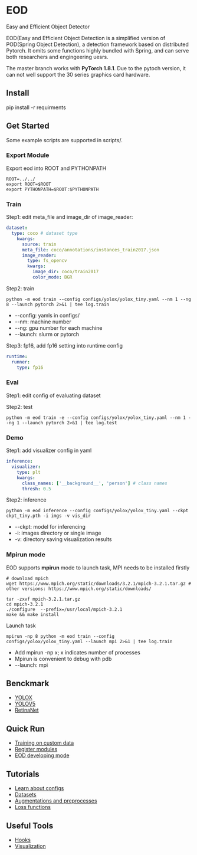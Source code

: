 # EOD

Easy and Efficient Object Detector

EOD(Easy and Efficient Object Detection is a simplified version of POD(Spring Object Detection), a detection framework based on distributed Pytorch. 
It omits some functions highly bundled with Spring, and can serve both researchers and engingeering uesrs. 

The master branch works with **PyTorch 1.8.1**.
Due to the pytoch version, it can not well support the 30 series graphics card hardware.

## Install

pip install -r requirments

## Get Started
Some example scripts are supported in scripts/.

### Export Module
Export eod into ROOT and PYTHONPATH

```shell
ROOT=../../
export ROOT=$ROOT
export PYTHONPATH=$ROOT:$PYTHONPATH
```

### Train
Step1: edit meta_file and image_dir of image_reader:

```yaml
dataset:
  type: coco # dataset type
    kwargs:
      source: train
      meta_file: coco/annotations/instances_train2017.json 
      image_reader:
        type: fs_opencv
        kwargs:
          image_dir: coco/train2017
          color_mode: BGR
```

Step2: train

```shell
python -m eod train --config configs/yolox/yolox_tiny.yaml --nm 1 --ng 8 --launch pytorch 2>&1 | tee log.train
```
* --config: yamls in configs/
* --nm: machine number
* --ng: gpu number for each machine
* --launch: slurm or pytorch

Step3: fp16, add fp16 setting into runtime config

```yaml
runtime:
  runner:
    type: fp16
```

### Eval
Step1: edit config of evaluating dataset

Step2: test

```shell
python -m eod train -e --config configs/yolox/yolox_tiny.yaml --nm 1 --ng 1 --launch pytorch 2>&1 | tee log.test
```

### Demo
Step1: add visualizer config in yaml

```yaml
inference:
  visualizer:
    type: plt
    kwargs:
      class_names: ['__background__', 'person'] # class names
      thresh: 0.5
``` 

Step2: inference

```shell
python -m eod inference --config configs/yolox/yolox_tiny.yaml --ckpt ckpt_tiny.pth -i imgs -v vis_dir
```
* --ckpt: model for inferencing
* -i: images directory or single image
* -v: directory saving visualization results

### Mpirun mode
EOD supports **mpirun** mode to launch task, MPI needs to be installed firstly

```shell
# download mpich
wget https://www.mpich.org/static/downloads/3.2.1/mpich-3.2.1.tar.gz # other versions: https://www.mpich.org/static/downloads/

tar -zxvf mpich-3.2.1.tar.gz
cd mpich-3.2.1
./configure  --prefix=/usr/local/mpich-3.2.1
make && make install
```

Launch task

```shell
mpirun -np 8 python -m eod train --config configs/yolox/yolox_tiny.yaml --launch mpi 2>&1 | tee log.train
```

* Add mpirun -np x; x indicates number of processes
* Mpirun is convenient to debug with pdb
* --launch: mpi

## Benckmark

* [YOLOX](docs/benchmark.md) 
* [YOLOV5](docs/benchmark.md)
* [RetinaNet](docs/benchmark.md)

## Quick Run

* [Training on custom data](docs/train_custom_data.md)
* [Register modules](docs/register_modules.md)
* [EOD developing mode](docs/eod_developing_mode.md)

## Tutorials

* [Learn about configs](docs/learn_about_configs.md)
* [Datasets](docs/datasets.md)
* [Augmentations and preprocesses](docs/augmentations.md)
* [Loss functions](docs/loss_functions.md)

## Useful Tools

* [Hooks](docs/hooks.md)
* [Visualization](docs/visualization.md)
